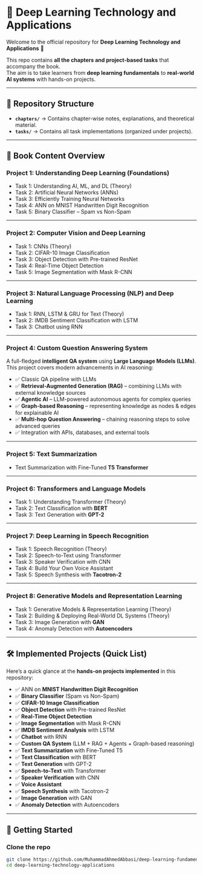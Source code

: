 # 📘 Deep Learning Technology and Applications

Welcome to the official repository for **Deep Learning Technology and Applications** 🚀  

This repo contains **all the chapters and project-based tasks** that accompany the book.  
The aim is to take learners from **deep learning fundamentals** to **real-world AI systems** with hands-on projects.

---

## 📂 Repository Structure

- **`chapters/`** → Contains chapter-wise notes, explanations, and theoretical material.  
- **`tasks/`** → Contains all task implementations (organized under projects).  

---

## 📖 Book Content Overview

### Project 1: Understanding Deep Learning (Foundations)
- Task 1: Understanding AI, ML, and DL (Theory)  
- Task 2: Artificial Neural Networks (ANNs)  
- Task 3: Efficiently Training Neural Networks  
- Task 4: ANN on MNIST Handwritten Digit Recognition  
- Task 5: Binary Classifier – Spam vs Non-Spam  

---

### Project 2: Computer Vision and Deep Learning
- Task 1: CNNs (Theory)  
- Task 2: CIFAR-10 Image Classification  
- Task 3: Object Detection with Pre-trained ResNet  
- Task 4: Real-Time Object Detection  
- Task 5: Image Segmentation with Mask R-CNN  

---

### Project 3: Natural Language Processing (NLP) and Deep Learning
- Task 1: RNN, LSTM & GRU for Text (Theory)  
- Task 2: IMDB Sentiment Classification with LSTM  
- Task 3: Chatbot using RNN  

---

### Project 4: Custom Question Answering System
A full-fledged **intelligent QA system** using **Large Language Models (LLMs)**.  
This project covers modern advancements in AI reasoning:  

- ✅ Classic QA pipeline with LLMs  
- ✅ **Retrieval-Augmented Generation (RAG)** – combining LLMs with external knowledge sources  
- ✅ **Agentic AI** – LLM-powered autonomous agents for complex queries  
- ✅ **Graph-based Reasoning** – representing knowledge as nodes & edges for explainable AI  
- ✅ **Multi-hop Question Answering** – chaining reasoning steps to solve advanced queries  
- ✅ Integration with APIs, databases, and external tools  

---

### Project 5: Text Summarization
- Text Summarization with Fine-Tuned **T5 Transformer**  

---

### Project 6: Transformers and Language Models
- Task 1: Understanding Transformer (Theory)  
- Task 2: Text Classification with **BERT**  
- Task 3: Text Generation with **GPT-2**  

---

### Project 7: Deep Learning in Speech Recognition
- Task 1: Speech Recognition (Theory)  
- Task 2: Speech-to-Text using Transformer  
- Task 3: Speaker Verification with CNN  
- Task 4: Build Your Own Voice Assistant  
- Task 5: Speech Synthesis with **Tacotron-2**  

---

### Project 8: Generative Models and Representation Learning
- Task 1: Generative Models & Representation Learning (Theory)  
- Task 2: Building & Deploying Real-World DL Systems (Theory)  
- Task 3: Image Generation with **GAN**  
- Task 4: Anomaly Detection with **Autoencoders**  

---

## 🛠 Implemented Projects (Quick List)

Here’s a quick glance at the **hands-on projects implemented** in this repository:

- ✅ ANN on **MNIST Handwritten Digit Recognition**  
- ✅ **Binary Classifier** (Spam vs Non-Spam)  
- ✅ **CIFAR-10 Image Classification**  
- ✅ **Object Detection** with Pre-trained ResNet  
- ✅ **Real-Time Object Detection**  
- ✅ **Image Segmentation** with Mask R-CNN  
- ✅ **IMDB Sentiment Analysis** with LSTM  
- ✅ **Chatbot** with RNN  
- ✅ **Custom QA System** (LLM + RAG + Agents + Graph-based reasoning)  
- ✅ **Text Summarization** with Fine-Tuned T5  
- ✅ **Text Classification** with BERT  
- ✅ **Text Generation** with GPT-2  
- ✅ **Speech-to-Text** with Transformer  
- ✅ **Speaker Verification** with CNN  
- ✅ **Voice Assistant**  
- ✅ **Speech Synthesis** with Tacotron-2  
- ✅ **Image Generation** with GAN  
- ✅ **Anomaly Detection** with Autoencoders  

---

## 🚀 Getting Started

### Clone the repo
```bash
git clone https://github.com/MuhammadAhmedAbbasi/deep-learning-fundamentals-to-advanced.git
cd deep-learning-technology-applications
